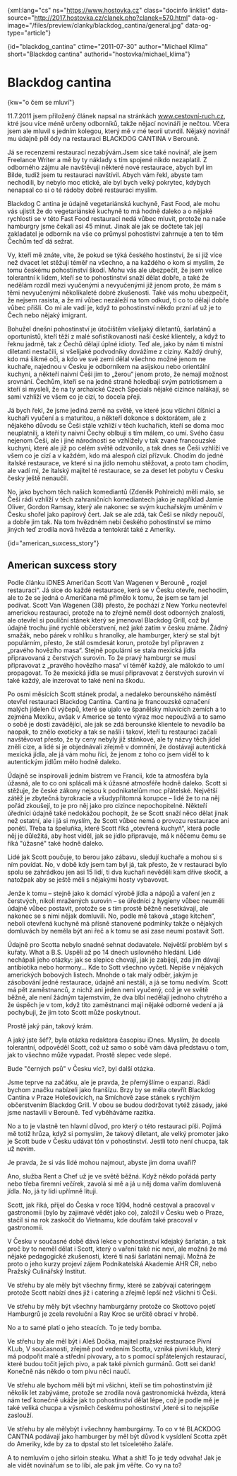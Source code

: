 
{xml:lang="cs" ns="https://www.hostovka.cz" class="docinfo linklist" data-source="http://2017.hostovka.cz/clanek.php?clanek=570.html" data-og-image="/files/preview/clanky/blackdog_cantina/general.jpg" data-og-type="article"}

{id="blackdog\_cantina" ctime="2011-07-30" author="Michael Klíma" short="Blackdog cantina" authorid="hostovka/michael\_klima"}

# Blackdog cantina

{kw="o čem se mluví"}

11.7.2011 jsem přiložený článek napsal na stránkách www.cestovní-ruch.cz, ktré jsou více méně určeny odborníků, takže nějací novináři je nečtou. Včera jsem ale mluvil s jedním kolegou, který mě v mé teorii utvrdil. Nějaký novinář mu údajně pěl ódy na restauraci BLACKDOG CANTINA v Berouně.

Já se recenzemi restaurací nezabývám.Jsem sice také novinář, ale jsem Freelance Writer a mě by ty náklady s tím spojené nikdo nezaplatil. Z odborného zájmu ale navštěvuji některé nové restaurace, abych byl im Bilde, tudíž jsem tu restauraci navštívil. Abych vám řekl, abyste tam nechodili, by nebylo moc etické, ale byl bych velký pokrytec, kdybych nenapsal co si o té rádoby dobré restauraci myslím.

Blackdog C antina je údajně vegetariánská kuchyně, Fast Food, ale mohu vás ujistit že do vegetariánské kuchyně to má hodně daleko a o nějaké rychlosti se v této Fast Food restauraci nedá vůbec mluvit, protože na naše hamburgry jsme čekali asi 45 minut. Jinak ale jak se dočtete tak její zakladatel je odborník na vše co průmysl pohostiství zahrnuje a ten to těm Čechům teď dá sežrat.

Vy, kteří mě znáte, víte, že pokud se týká českého hostinství, že si již více než dvacet let stěžuji téměř na všechno, a na každého o kom si myslím, že tomu českému pohostinství škodí. Mohu vás ale ubezpečit, že jsem velice tolerantní k lidem, kteří se to pohostinství snaží dělat dobře, a také že nedělám rozdíl mezi vyučenými a nevyučenými již jenom proto, že mám s těmi nevyučenými několikaleté dobré zkušenosti. Také vás mohu ubezpečit, že nejsem rasista, a že mi vůbec nezáleží na tom odkud, ti co to dělají dobře vůbec přišli. Co mi ale vadí je, když to pohostinství někdo przní ať už je to Čech nebo nějaký imigrant.

Bohužel dnešní pohostinství je útočištěm všelijaký diletantů, šarlatánů a oportunistů, kteří těží z malé sofistikovanosti naši české klientely, a když to řeknu jadrně, tak z Čechů dělají úplné idioty. Teď ale, jako by nám ti místní diletanti nestačili, si všelijaké podvodníky dovážíme z ciziny. Každý druhý, kdo má šikmé oči, a kdo ve své zemi dělal všechno možné jenom ne kuchaře, najednou v Česku je odborníkem na asijskou nebo orientální kuchyni, a někteří naivní Češi jim to „žerou“ jenom proto, že nemají možnost srovnání. Čechům, kteří se na jedné straně holedbají svým patriotismem a kteří si mysleli, že na ty archaické Czech Specials nějaké cizince nalákají, se sami vzhlíží ve všem co je cizí, to docela přeji.

Já bych řekl, že jsme jediná země na světě, ve které jsou všichni číšníci a kuchaři vyučení a s maturitou, a někteří dokonce s doktorátem, ale z nějakého důvodu se Češi stále vzhlíží v těch kuchařích, kteří se doma moc neuplatnili, a kteří ty naivní Čechy oblbují s tím málem, co umí. Svého času nejenom Češi, ale i jiné národnosti se vzhlížely v tak zvané francouzské kuchyni, které ale již po celém světě odzvonilo, a tak dnes se Češi vzhlíží ve všem co je cizí a v každém, kdo má alespoň cizí přízvuk. Chodím do jedné italské restaurace, ve které si na jídlo nemohu stěžovat, a proto tam chodím, ale vadí mi, že italský majitel té restaurace, se za deset let pobytu v Česku česky ještě nenaučil.

No, jako bychom těch našich komediantů (Zdeněk Pohlreich) měli málo, se Češi rádi vzhlíží v těch zahraničních komediantech jako je například Jamie Oliver, Gordon Ramsay, který ale nakonec se svým kuchařským uměním v Česku shořel jako papírový čert. Jak se ale zdá, tak Češi se nikdy nepoučí, a dobře jim tak. Na tom hvězdném nebi českého pohostinství se mimo jiných teď zrodila nová hvězda a tentokrát také z Ameriky.

{id="american\_suxcess\_story"}

## American suxcess story

Podle článku iDNES Američan Scott Van Wagenen v Berouně „ rozjel restauraci“. Já sice do každé restaurace, kerá se v Česku otevře, nechodím, ale to že se jedná o Američana mě přimělo k tomu, že jsem se tam jel podívat. Scott Van Wagenen (38) přesto, že pochází z New Yorku neotevřel americkou restauraci, protože na to zřejmě neměl dost odborných znalosti, ale otevřel si pouliční stánek který se jmenoval Blackdog Grill, což byl údajně trochu jiné rychlé občerstvení, než jaké zatím v česku známe. Žádný smažák, nebo párek v rohlíku s hranolky, ale hamburger, který se stal být populárním, přesto, že stál osmdesát korun, protože byl připraven z „pravého hovězího masa“. Stejně populární se stala mexická jídla připravovaná z čerstvých surovin. To že pravý hamburgr se musí připravovat z „pravého hovězího masa“ ví téměř každý, ale málokdo to umí propagovat. To že mexická jídla se musí připravovat z čerstvých surovin ví také každý, ale inzerovat to také není na škodu.

Po osmi měsících Scott stánek prodal, a nedaleko berounského náměstí otevřel restauraci Blackdog Cantina. Cantina je francouzské označení malých jídelen či výčepů, které se ujalo ve španělsky mluvících zemích a to zejména Mexiku, avšak v Americe se tento výraz moc nepoužívá a to samo o sobě je dosti zavádějící, ale jak se zdá berounské klientele to nevadilo ba naopak, to znělo exoticky a tak se našli i takoví, kteří tu restauraci začali navštěvovat přesto, že ty ceny nebyly již stánkové, ale ty názvy těch jídel zněli cize, a lidé si je objednávali zřejmě v domnění, že dostávají autentická mexická jídla, ale já vám mohu říci, že jenom z toho co jsem viděl to k autentickým jídlům mělo hodně daleko. 

Údajně se inspirovali jedním bistrem ve Francii, kde ta atmosféra byla úžasná, ale to co oni splácali má k úžasné atmosféře hodně daleko. Scott si stěžuje, že české zákony nejsou k podnikatelům moc přátelské. Největší zátěž je zbytečná byrokracie a všudypřítomná korupce – lidé že to na něj pořád zkoušejí, to je pro něj jako pro cizince nepochopitelné. Někteří úředníci údajně také nedokážou pochopit, že se Scott snaží něco dělat jinak než ostatní, ale i já si myslím, že Scott vůbec nemá o provozu restaurace ani ponětí. Třeba ta špeluňka, které Scott říká „otevřená kuchyň“, která podle něj je důležitá, aby host viděl, jak se jídlo připravuje, má k něčemu čemu se říká "úžasné" také hodně daleko.

Lidé jak Scott poučuje, to berou jako zábavu, sledují kuchaře a mohou si s ním povídat. No, v době kdy jsem tam byl já, tak přesto, že v restauraci bylo spolu se zahrádkou jen asi 15 lidí, ti dva kuchaři nevěděli kam dříve skočit, a natožpak aby se ještě měli s nějakými hosty vybavovat.

Jenže k tomu – stejně jako k domácí výrobě jídla a nápojů a vaření jen z čerstvých, nikoli mražených surovin – se úředníci z hygieny vůbec neuměli údajně vůbec postavit, protože se s tím prostě běžně nesetkávají, ale nakonec se s nimi nějak domluvili. No, podle mě taková „stage kitchen“, neboli otevřená kuchyně má přísně stanovené podmínky takže o nějakých domluvách by neměla být ani řeč a k tomu se asi zase neumí postavit Sott.

Údajně pro Scotta nebylo snadné sehnat dodavatele. Největší problém byl s kuřaty. What a B.S. Uspěli až po 14 dnech usilovného hledání. Lidé nechápali jeho otázky: jak se slepice chovají, jak je zabíjejí, zda jim dávají antibiotika nebo hormony... Kde to Sott všechno vyčetl. Nepíše v nějakých amerických bobových listech. Mnohde o tak malý odběr, jakým je zásobování jedné restaurace, údajně ani nestáli, a já se tomu nedivím. Scott má pět zaměstnanců, z nichž ani jeden není vyučený, což je ve světě běžné, ale není žádným tajemstvím, že dva blbí nedělají jednoho chytrého a že úspěch je v tom, když tito zaměstnanci mají nějaké odborné vedení a já pochybuji, že jim toto Scott může poskytnout.

Prostě jaký pán, takový krám.

A jaký jste šéf?, byla otázka redaktora časopisu iDnes. Myslím, že docela tolerantní, odpověděl Scott, což už samo o sobě vám dává představu o tom, jak to všechno může vypadat. Prostě slepec vede slepé.

Bude "černých psů" v Česku víc?, byl další otázka.

Jsme teprve na začátku, ale je pravda, že přemýšlíme o expanzi. Rádi bychom značku nabízeli jako franšízu. Brzy by se měla otevřít Blackdog Cantina v Praze Holešovicích, na Smíchově zase stánek s rychlým občerstvením Blackdog Grill. V obou se budou dodržovat tytéž zásady, jaké jsme nastavili v Berouně. Teď vyběháváme razítka.

No a to je vlastně ten hlavní důvod, pro který o této restauraci píši. Pojímá mě totiž hrůza, když si pomyslím, že takový diletant, ale velký promoter jako je Scott bude v Česku udávat tón v pohostinství. Jestli toto není chucpa, tak už nevím. 

Je pravda, že si vás lidé mohou najmout, abyste jim doma uvařil?

Ano, služba Rent a Chef už je ve světě běžná. Když někdo pořádá party nebo třeba firemní večírek, zavolá si mě a já u něj doma vařím domluvená jídla. No, já ty lidi upřímně lituji.

Scott, jak říká, přijel do Česka v roce 1994, hodně cestoval a pracoval v gastronomii (bylo by zajímavé vědět jako co), založil v Česku web o Praze, stačil si na rok zaskočit do Vietnamu, kde doufám také pracoval v gastronomii. 

V Česku v současné době dává lekce v pohostinství kdejaký šarlatán, a tak proč by to neměl dělat i Scott, který o vaření také nic neví, ale možná že má nějaké pedagogické zkušenosti, které ti naši šarlatáni nemají. Možná že proto o jeho kurzy projeví zájem Podnikatelská Akademie AHR ĆR, nebo Pražský Culinářský lnstitut.

Ve střehu by ale měly být všechny firmy, které se zabývají cateringem protože Scott nabízí dnes již i catering a zřejmě lepší než všichni ti Češi.

Ve střehu by měly být všechny hamburgárny protože co Skottovo pojetí Hamburgrů je zcela revoluční a Ray Kroc se určitě obrací v hrobě.

No a to samé platí o jeho steacích. To je tedy bomba.

Ve střehu by ale měl být i Aleš Dočka, majitel pražské restaurace Pivní KLub, V současnosti, zřejmě pod vedením Scotta, vzniká pivní klub, který má podpořit malé a střední pivovary, a to s pomocí spřátelených restaurací, které budou točit jejich pivo, a pak také pivních gurmánů. Gott sei dank! Konečně nás někdo o tom pivu něci naučí.

Ve střehu ale bychom měli být mi všichni, kteří se tím pohostinstvím již několik let zabýváme, protože se zrodila nová gastronomická hvězda, která nám teď konečně ukáže jak to pohostinství dělat lépe, což je podle mě je také veliká chucpa a výsměch českému pohostinství ,které si to nejspíše zaslouží.

Ve střehu by ale mělybýt i všechnny hamburgárny. To co v té BLACKDOG CANTNA podávají jako hamburger by měl být důvod k vysídlení Scotta zpět do Ameriky, kde by za to dpstal sto let tsíceletého žaláře.

A to nemluvím o jeho sirloin steaku. What a shit! To je tedy odvaha! Jak je ale vidět novinářum se to líbí, ale pak jim věřte. Co vy na to?

